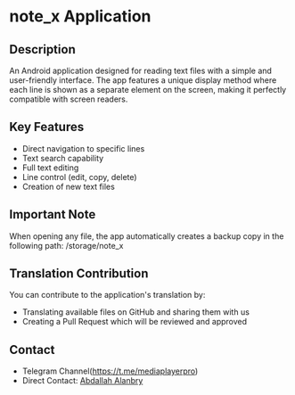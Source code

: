 # note_x Application

## Description
An Android application designed for reading text files with a simple and user-friendly interface. The app features a unique display method where each line is shown as a separate element on the screen, making it perfectly compatible with screen readers.

## Key Features
* Direct navigation to specific lines
* Text search capability
* Full text editing
* Line control (edit, copy, delete)
* Creation of new text files

## Important Note
When opening any file, the app automatically creates a backup copy in the following path:
/storage/note_x

## Translation Contribution
You can contribute to the application's translation by:
- Translating available files on GitHub and sharing them with us
- Creating a Pull Request which will be reviewed and approved

## Contact
- Telegram Channel(https://t.me/mediaplayerpro)
- Direct Contact: [Abdallah Alanbry](https://t.me/abdallah_alanbry)